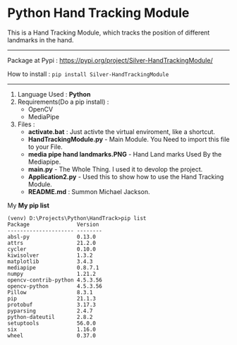 # Python Hand Tracking Module

This is a Hand Tracking Module, which tracks the position of different landmarks in the hand.

------------------------------------------------------------------
Package at Pypi : https://pypi.org/project/Silver-HandTrackingModule/

How to install : `pip install Silver-HandTrackingModule`

------------------------------------------------------------------

1. Language Used : **Python**
2. Requirements(Do a pip install) : 
   - OpenCV
   - MediaPipe
3. Files :
   - **activate.bat** : Just activte the virtual enviroment, like a shortcut.
   - **HandTrackingModule.py** - Main Module. You Need to import this file to your File.
   - **media pipe hand landmarks.PNG** - Hand Land marks Used By the Mediapipe.
   - **main.py** - The Whole Thing. I used it to devolop the project.
   - **Application2.py** - Used this to show how to use the Hand Tracking Module.
   - **README.md** : Summon Michael Jackson.

My **My pip list**
```
(venv) D:\Projects\Python\HandTrack>pip list
Package               Version
--------------------- --------
absl-py               0.13.0  
attrs                 21.2.0  
cycler                0.10.0  
kiwisolver            1.3.2   
matplotlib            3.4.3   
mediapipe             0.8.7.1 
numpy                 1.21.2  
opencv-contrib-python 4.5.3.56
opencv-python         4.5.3.56
Pillow                8.3.1   
pip                   21.1.3  
protobuf              3.17.3  
pyparsing             2.4.7   
python-dateutil       2.8.2   
setuptools            56.0.0
six                   1.16.0
wheel                 0.37.0
```

